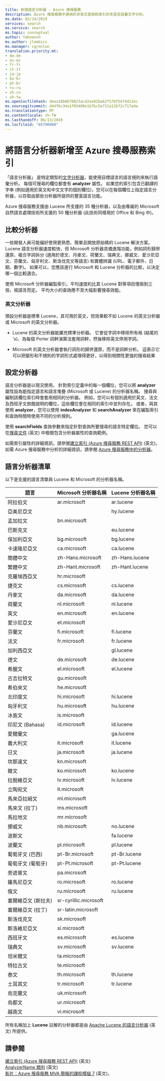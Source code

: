 ```yaml
---
title: 新增語言分析器 - Azure 搜尋服務
description: Azure 搜尋服務中適用於非英文查詢和索引的多語言語彙文字分析。
ms.date: 02/14/2019
services: search
ms.service: search
ms.topic: conceptual
author: Yahnoosh
ms.author: jlembicz
ms.manager: cgronlun
translation.priority.mt:
- de-de
- es-es
- fr-fr
- it-it
- ja-jp
- ko-kr
- pt-br
- ru-ru
- zh-cn
- zh-tw
ms.openlocfilehash: deea16b8670623acd2ae92ba62f579f5474d12ec
ms.sourcegitcommit: d4dfbc34a1f03488e1b7bc5e711a11b72c717ada
ms.translationtype: MT
ms.contentlocale: zh-TW
ms.lasthandoff: 06/13/2019
ms.locfileid: "65790908"
---
```

# <a name="add-language-analyzers-to-an-azure-search-index"></a>將語言分析器新增至 Azure 搜尋服務索引

「語言分析器」  是特定類型的[文字分析器](search-analyzers.md)，能使用目標語言的語言規則來執行語彙分析。 每個可搜尋的欄位都會有 **analyzer** 屬性。 如果您的索引包含已翻譯的字串 (例如適用於英文和中文文字的個別欄位)，您可以在每個欄位上指定語言分析器，以存取由那些分析器所提供的豐富語言功能。  

Azure 搜尋服務支援由 Lucene 所支援的 35 種分析器，以及由專屬的 Microsoft 自然語言處理技術所支援的 50 種分析器 (此技術同樣用於 Office 和 Bing 中)。

## <a name="comparing-analyzers"></a>比較分析器

一些開發人員可能偏好使用更熟悉、簡單且開放原始碼的 Lucene 解決方案。 Lucene 語言分析器速度較快，但 Microsoft 分析器具備進階功能，例如詞形歸併還原、複合字詞拆分 (適用於德文、丹麥文、荷蘭文、瑞典文、挪威文、愛沙尼亞文、芬蘭文、匈牙利文、斯洛伐克文等語言) 和實體辨識 (URL、電子郵件、日期、數字)。 如果可以，您應該進行 Microsoft 和 Lucene 分析器的比較，以決定哪一個比較適合。 

使用 Microsoft 分析器編製索引，平均速度約比其 Lucene 對等項目慢兩到三倍，視語言而定。 平均大小的查詢應不至大幅影響搜尋效能。 

### <a name="english-analyzers"></a>英文分析器

預設分析器是標準 Lucene，其可用於英文，但效果較不如 Lucene 的英文分析器或 Microsoft 的英文分析器。 
 
+ Lucene 的英文分析器能擴充標準分析器。 它會從字詞中移除所有格 (結尾的 's)、為每個 Porter 詞幹演算法套用詞幹，然後移除英文停用字詞。  

+ Microsoft 的英文分析器會執行詞形的歸併還原，而不是詞幹分析。 這表示它可以把變形和不規則的字詞形式處理得更好，以得到相關性更強的搜尋結果 

## <a name="configuring-analyzers"></a>設定分析器

語言分析器是以現況使用。 針對索引定義中的每一個欄位，您可以將 **analyzer** 屬性設為能指定語言和語言堆疊 (Microsoft 或 Lucene) 的分析器名稱。 搜尋與編制該欄位索引時會套用相同的分析器。 例如，您可以有個別適用於英文、法文及西班牙文旅館說明的欄位，這些欄位會在相同的索引中並列存在。 或者，與其使用 **analyzer**，您可以使用 **indexAnalyzer** 和 **searchAnalyzer** 來在編製索引和查詢時間時使用不同的分析規則。 

使用 **searchFields** 查詢參數來指定針對查詢所要搜尋的語言特定欄位。 您可以在[搜尋文件](https://docs.microsoft.com/rest/api/searchservice/search-documents) \(英文\) 中檢閱包含分析器屬性的查詢範例。 

如需索引屬性的詳細資訊，請參閱[建立索引 &#40;Azure 搜尋服務 REST API&#41;](https://docs.microsoft.com/rest/api/searchservice/create-index) \(英文\)。 如需 Azure 搜尋服務中分析的詳細資訊，請參閱 [Azure 搜尋服務中的分析器](https://docs.microsoft.com/azure/search/search-analyzers)。

<a name="language-analyzer-list"></a>

## <a name="language-analyzer-list"></a>語言分析器清單 
 以下是支援的語言清單與 Lucene 和 Microsoft 的分析器名稱。  

|語言|Microsoft 分析器名稱|Lucene 分析器名稱|  
|--------------|-----------------------------|--------------------------|  
|阿拉伯文|ar.microsoft|ar.lucene|  
|亞美尼亞文||hy.lucene|  
|孟加拉文|bn.microsoft||  
|巴斯克文||eu.lucene|  
|保加利亞文|bg.microsoft|bg.lucene|  
|卡達隆尼亞文|ca.microsoft|ca.lucene|  
|簡體中文|zh-Hans.microsoft|zh-Hans.lucene|  
|繁體中文|zh-Hant.microsoft|zh-Hant.lucene|  
|克羅埃西亞文|hr.microsoft||  
|捷克文|cs.microsoft|cs.lucene|  
|丹麥文|da.microsoft|da.lucene|  
|荷蘭文|nl.microsoft|nl.lucene|  
|英文|en.microsoft|en.lucene|  
|愛沙尼亞文|et.microsoft||  
|芬蘭文|fi.microsoft|fi.lucene|  
|法文|fr.microsoft|fr.lucene|  
|加利西亞文||gl.lucene|  
|德文|de.microsoft|de.lucene|  
|希臘文|el.microsoft|el.lucene|  
|古吉拉特文|gu.microsoft||  
|希伯來文|he.microsoft||  
|北印度文|hi.microsoft|hi.lucene|  
|匈牙利文|hu.microsoft|hu.lucene|  
|冰島文|is.microsoft||  
|印尼文 (Bahasa)|id.microsoft|id.lucene|  
|愛爾蘭文||ga.lucene|  
|義大利文|it.microsoft|it.lucene|  
|日文|ja.microsoft|ja.lucene|  
|坎那達文|kn.microsoft||  
|韓文|ko.microsoft|ko.lucene|  
|拉脫維亞文|lv.microsoft|lv.lucene|  
|立陶宛文|lt.microsoft||  
|馬來亞拉姆文|ml.microsoft||  
|馬來文 (拉丁)|ms.microsoft||  
|馬拉地文|mr.microsoft||  
|挪威文|nb.microsoft|no.lucene|  
|波斯文||fa.lucene|  
|波蘭文|pl.microsoft|pl.lucene|  
|葡萄牙文 (巴西)|pt-Br.microsoft|pt-Br.lucene|  
|葡萄牙文 (葡萄牙)|pt-Pt.microsoft|pt-Pt.lucene|  
|旁遮普文|pa.microsoft||  
|羅馬尼亞文|ro.microsoft|ro.lucene|  
|俄文|ru.microsoft|ru.lucene|  
|塞爾維亞文 (斯拉夫)|sr-cyrillic.microsoft||  
|塞爾維亞文 (拉丁)|sr-latin.microsoft||  
|斯洛伐克文|sk.microsoft||  
|斯洛維尼亞文|sl.microsoft||  
|西班牙文|es.microsoft|es.lucene|  
|瑞典文|sv.microsoft|sv.lucene|  
|坦米爾文|ta.microsoft||  
|特拉古文|te.microsoft||  
|泰文|th.microsoft|th.lucene|  
|土耳其文|tr.microsoft|tr.lucene|  
|烏克蘭文|uk.microsoft||  
|烏都文|ur.microsoft||  
|越南文|vi.microsoft||  

 所有名稱加上 **Lucene** 註解的分析器都是由 [Apache Lucene 的語言分析器](https://lucene.apache.org/core/4_9_0/core/overview-summary.html ) \(英文\) 所提供。

## <a name="see-also"></a>請參閱  
 [建立索引 &#40;Azure 搜尋服務 REST API&#41;](https://docs.microsoft.com/rest/api/searchservice/create-index) \(英文\)  
 [AnalyzerName 類別](https://docs.microsoft.com/dotnet/api/microsoft.azure.search.models.analyzername) \(英文\)  
 [影片：Azure 搜尋服務 MVA 簡報的課程模組 7](https://channel9.msdn.com/Series/Adding-Microsoft-Azure-Search-to-Your-Websites-and-Apps/07) \(英文\)。  

